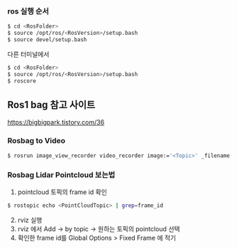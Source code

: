 

### ros 실행 순서

```bash
$ cd <RosFolder>
$ source /opt/ros/<RosVersion>/setup.bash
$ source devel/setup.bash
```

다른 터미널에서 

```bash
$ cd <RosFolder>
$ source /opt/ros/<RosVersion>/setup.bash
$ roscore
```



## Ros1 bag 참고 사이트

https://bigbigpark.tistory.com/36

### Rosbag to Video 

```bash
$ rosrun image_view_recorder video_recorder image:='<Topic>' _filename:='<VideoFileName>' _fps:=<fps>
```

### Rosbag Lidar Pointcloud 보는법

1. pointcloud 토픽의 frame id 확인

```bash
$ rostopic echo <PointCloudTopic> | grep=frame_id
```

2. rviz 실행
3. rviz 에서 Add -> by topic -> 원하는 토픽의 pointcloud 선택
4. 확인한 frame id를 Global Options > Fixed Frame 에 적기 
